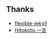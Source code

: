 ## Thanks 

- [flexible-jekyll](https://github.com/artemsheludko/flexible-jekyll)
- [Hitokoto.一言](https://hitokoto.cn/)
